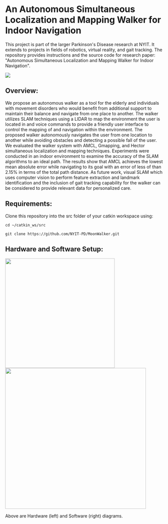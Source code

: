 # An Autonomous Simultaneous Localization and Mapping Walker for Indoor Navigation

This project is part of the larger Parkinson's Disease research at NYIT. It extends to projects in fields of robotics, virtual reality, and gait tracking. The repository provides instructions and the source code for research paper: "Autonomous Simultaneous Localization and Mapping Walker for Indoor Navigation".

<img src="https://github.com/NYIT-PD/MoonWalker/blob/master/images/walker.png">


## Overview:
We propose an autonomous walker as a tool for the elderly and individuals with movement disorders who would benefit from additional support to maintain their balance and navigate from one place to another. The walker utilizes SLAM techniques using a LIDAR to map the environment the user is located in and voice commands to provide a friendly user interface to control the mapping of and navigation within the environment. The proposed walker autonomously navigates the user from one location to another while avoiding obstacles and detecting a possible fall of the user. We evaluated the walker system with AMCL, Gmapping, and Hector simultaneous localization and mapping techniques. Experiments were conducted in an indoor environment to examine the accuracy of the SLAM algorithms to an ideal path. The results show that AMCL achieves the lowest mean absolute error while navigating to its goal with an error of less of than 2.15% in terms of the total path distance. As future work, visual SLAM which uses computer vision to perform feature extraction and landmark identification and the inclusion of gait tracking capability for the walker can be considered to provide relevant data for personalized care.

## Requirements:

Clone this repository into the src folder of your catkin workspace using:

```
cd ~/catkin_ws/src

git clone https://github.com/NYIT-PD/MoonWalker.git
```

## Hardware and Software Setup:
<p float="left">
<img src="https://github.com/NYIT-PD/MoonWalker/blob/master/images/hardware.png" width=350>
<img src="https://github.com/NYIT-PD/MoonWalker/blob/master/images/software.png" width=450 >
</p>

Above are Hardware (left) and Software (right) diagrams.

